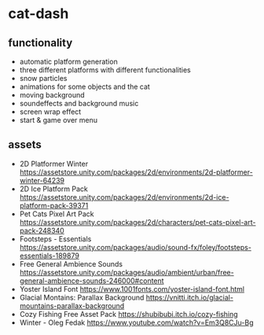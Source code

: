 # cat-dash

## functionality
- automatic platform generation
- three different platforms with different functionalities
- snow particles
- animations for some objects and the cat
- moving background
- soundeffects and background music
- screen wrap effect
- start & game over menu

## assets
- 2D Platformer Winter https://assetstore.unity.com/packages/2d/environments/2d-platformer-winter-64239
- 2D Ice Platform Pack https://assetstore.unity.com/packages/2d/environments/2d-ice-platform-pack-39371
- Pet Cats Pixel Art Pack https://assetstore.unity.com/packages/2d/characters/pet-cats-pixel-art-pack-248340
- Footsteps - Essentials https://assetstore.unity.com/packages/audio/sound-fx/foley/footsteps-essentials-189879
- Free General Ambience Sounds https://assetstore.unity.com/packages/audio/ambient/urban/free-general-ambience-sounds-246000#content
- Yoster Island Font https://www.1001fonts.com/yoster-island-font.html
- Glacial Montains: Parallax Background https://vnitti.itch.io/glacial-mountains-parallax-background
- Cozy Fishing Free Asset Pack https://shubibubi.itch.io/cozy-fishing
- Winter - Oleg Fedak https://www.youtube.com/watch?v=Em3Q8CJu-Bg
